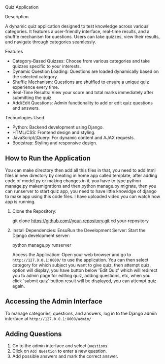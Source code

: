 Quiz Application

Description

A dynamic quiz application designed to test knowledge across various categories. It features a user-friendly interface, real-time results, and a shuffle mechanism for questions. Users can take quizzes, view their results, and navigate through categories seamlessly.

Features

- Category-Based Quizzes: Choose from various categories and take quizzes specific to your interests.
- Dynamic Question Loading: Questions are loaded dynamically based on the selected category.
- Shuffle Mechanism: Questions are shuffled to ensure a unique quiz experience every time.
- Real-Time Results: View your score and total marks immediately after submitting the quiz.
- Add/Edit Questions: Admin functionality to add or edit quiz questions and answers.

Technologies Used

- Python: Backend development using Django.
- HTML/CSS: Frontend design and styling.
- JavaScript/jQuery: For dynamic content and AJAX requests.
- Bootstrap: Styling and responsive design.

 ## How to Run the Application
You can make directory then add all this files in that, you need to add html files in new directory by creating in home app called template, after adding code of model.py or making changes in it, you have to type python manage.py makemigrations and then python manage.py migrate, then you can runserver to start quiz app, you need to have little knowldge of django to make app using this code files.
I have uploaded video you can watch how app is running.
1. Clone the Repository:

   git clone https://github.com//your-repository.git
   cd your-repository

2. Install Dependencies:
   EnsuRun the Development Server:
   Start the Django development server:
 
   python manage.py runserver
  

   Access the Application:
   Open your web browser and go to `http://127.0.0.1:8000/` to use the application.
   You can then select category for which subject you want to give quiz, then attempt quiz, option will display, you
   have button below 'Edit Quiz' which will redirect you to admin page for editing quiz, adding questions, etc, when    you click 'submit quiz' button result will be displayed, you can attempt quiz again.

## Accessing the Admin Interface

To manage categories, questions, and answers, log in to the Django admin interface at `http://127.0.0.1:8000/admin/`
## Adding Questions

1. Go to the admin interface and select `Questions`.
2. Click on `Add Question` to enter a new question.
3. Add possible answers and mark the correct answer.

